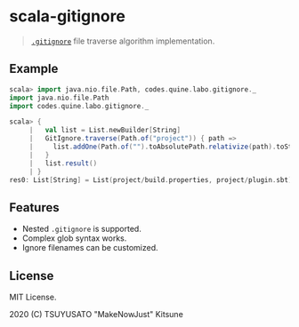 # scala-gitignore

> [`.gitignore`](https://git-scm.com/docs/gitignore) file traverse algorithm implementation.

## Example

```scala
scala> import java.nio.file.Path, codes.quine.labo.gitignore._
import java.nio.file.Path
import codes.quine.labo.gitignore._

scala> {
     |   val list = List.newBuilder[String]
     |   GitIgnore.traverse(Path.of("project")) { path =>
     |     list.addOne(Path.of("").toAbsolutePath.relativize(path).toString)
     |   }
     |   list.result()
     | }
res0: List[String] = List(project/build.properties, project/plugin.sbt)
```

## Features

  - Nested `.gitignore` is supported.
  - Complex glob syntax works.
  - Ignore filenames can be customized.

## License

MIT License.

2020 (C) TSUYUSATO "MakeNowJust" Kitsune
